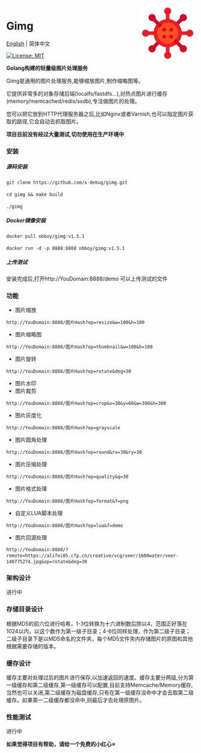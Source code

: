 <img align="right" width="150px" src="./resources/logo-192x192.png">

# Gimg
[English](readme_en.md) | 简体中文

[![License: MIT](https://img.shields.io/badge/License-MIT-yellow.svg)](https://opensource.org/licenses/MIT)

**Golang构建的轻量级图片处理服务**

Gimg是通用的图片处理服务,能够缩放图片,制作缩略图等。

它提供非常多的对象存储后端(localfs/fastdfs...),对热点图片进行缓存(memory/memcached/redis/ssdb),专注做图片的处理。

您可以把它放到HTTP代理服务器之后,比如Nginx或者Varnish,也可以指定图片获取的路径,它会自动去抓取图片。

**项目目前没有经过大量测试,切勿使用在生产环境中**

### 安装
##### 源码安装
```shell
git clone https://github.com/x-debug/gimg.git

cd gimg && make build

./gimg
```

##### Docker镜像安装
```shell
docker pull nbboy/gimg:v1.5.1

docker run -d -p 8888:8888 nbboy/gimg:v1.5.1
```

##### 上传测试
安装完成后,打开http://YouDomain:8888/demo 可以上传测试的文件

### 功能
- 图片缩放
```
http://YouDomain:8888/图片Hash?op=resize&w=100&h=100
```
- 图片缩略图
```
http://YouDomain:8888/图片Hash?op=thumbnail&w=100&h=100
```
- 图片旋转
```
http://YouDomain:8888/图片Hash?op=rotate&deg=30
```
- 图片水印
- 图片裁剪
```
http://YouDomain:8888/图片Hash?op=crop&x=30&y=60&w=300&h=300
```
- 图片灰度化
```
http://YouDomain:8888/图片Hash?op=grayscale
```
- 图片圆角处理
```
http://YouDomain:8888/图片Hash?op=round&rx=30&ry=30
```
- 图片压缩处理
```
http://YouDomain:8888/图片Hash?op=quality&q=30
```
- 图片格式处理
```
http://YouDomain:8888/图片Hash?op=format&f=png
```
- 自定义LUA脚本处理
```
http://YouDomain:8888/图片Hash?op=lua&f=demo
```
- 图片回源处理
```
http://YouDomain:8888/?remote=https://alifei05.cfp.cn/creative/vcg/veer/1600water/veer-140775274.jpg&op=rotate&deg=30
```
### 架构设计
进行中

### 存储目录设计
根据MD5的前六位进行哈希，1-3位转换为十六进制数后除以4，范围正好落在1024以内，以这个数作为第一级子目录；4-6位同样处理，作为第二级子目录；二级子目录下是以MD5命名的文件夹，每个MD5文件夹内存储图片的原图和其他根据需要存储的版本。

### 缓存设计
缓存主要对处理过后的图片进行保存,以加速返回的速度。缓存主要分两级,分为第一级缓存和第二级缓存,第一级缓存可以配置,目前支持Memcache/Memory缓存,当然也可以关闭,第二级缓存为磁盘缓存,只有在第一级缓存没命中才会去取第二级缓存。如果第一二级缓存都没命中,则最后才去处理原图片。


### 性能测试
进行中

**如果觉得项目有帮助，请给一个免费的小红心⭐**
